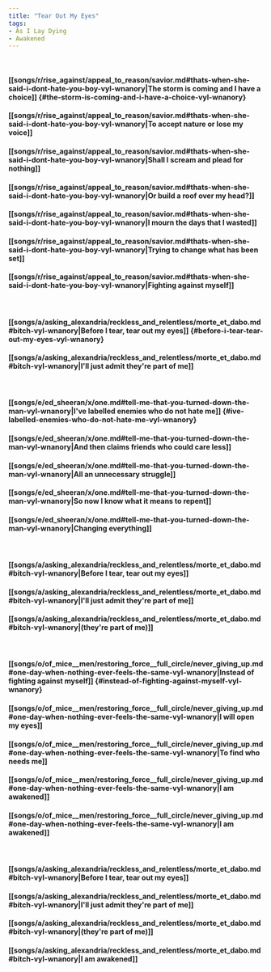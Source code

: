```yaml
---
title: "Tear Out My Eyes"
tags:
- As I Lay Dying
- Awakened
---
```

&nbsp;
#### [[songs/r/rise_against/appeal_to_reason/savior.md#thats-when-she-said-i-dont-hate-you-boy-vyl-wnanory|The storm is coming and I have a choice]] {#the-storm-is-coming-and-i-have-a-choice-vyl-wnanory}
#### [[songs/r/rise_against/appeal_to_reason/savior.md#thats-when-she-said-i-dont-hate-you-boy-vyl-wnanory|To accept nature or lose my voice]]
#### [[songs/r/rise_against/appeal_to_reason/savior.md#thats-when-she-said-i-dont-hate-you-boy-vyl-wnanory|Shall I scream and plead for nothing]]
#### [[songs/r/rise_against/appeal_to_reason/savior.md#thats-when-she-said-i-dont-hate-you-boy-vyl-wnanory|Or build a roof over my head?]]
#### [[songs/r/rise_against/appeal_to_reason/savior.md#thats-when-she-said-i-dont-hate-you-boy-vyl-wnanory|I mourn the days that I wasted]]
#### [[songs/r/rise_against/appeal_to_reason/savior.md#thats-when-she-said-i-dont-hate-you-boy-vyl-wnanory|Trying to change what has been set]]
#### [[songs/r/rise_against/appeal_to_reason/savior.md#thats-when-she-said-i-dont-hate-you-boy-vyl-wnanory|Fighting against myself]]
&nbsp;
#### [[songs/a/asking_alexandria/reckless_and_relentless/morte_et_dabo.md#bitch-vyl-wnanory|Before I tear, tear out my eyes]] {#before-i-tear-tear-out-my-eyes-vyl-wnanory}
#### [[songs/a/asking_alexandria/reckless_and_relentless/morte_et_dabo.md#bitch-vyl-wnanory|I'll just admit they're part of me]]
&nbsp;
#### [[songs/e/ed_sheeran/x/one.md#tell-me-that-you-turned-down-the-man-vyl-wnanory|I've labelled enemies who do not hate me]] {#ive-labelled-enemies-who-do-not-hate-me-vyl-wnanory}
#### [[songs/e/ed_sheeran/x/one.md#tell-me-that-you-turned-down-the-man-vyl-wnanory|And then claims friends who could care less]]
#### [[songs/e/ed_sheeran/x/one.md#tell-me-that-you-turned-down-the-man-vyl-wnanory|All an unnecessary struggle]]
#### [[songs/e/ed_sheeran/x/one.md#tell-me-that-you-turned-down-the-man-vyl-wnanory|So now I know what it means to repent]]
#### [[songs/e/ed_sheeran/x/one.md#tell-me-that-you-turned-down-the-man-vyl-wnanory|Changing everything]]
&nbsp;
#### [[songs/a/asking_alexandria/reckless_and_relentless/morte_et_dabo.md#bitch-vyl-wnanory|Before I tear, tear out my eyes]]
#### [[songs/a/asking_alexandria/reckless_and_relentless/morte_et_dabo.md#bitch-vyl-wnanory|I'll just admit they're part of me]]
#### [[songs/a/asking_alexandria/reckless_and_relentless/morte_et_dabo.md#bitch-vyl-wnanory|(they're part of me)]]
&nbsp;
#### [[songs/o/of_mice__men/restoring_force__full_circle/never_giving_up.md#one-day-when-nothing-ever-feels-the-same-vyl-wnanory|Instead of fighting against myself]] {#instead-of-fighting-against-myself-vyl-wnanory}
#### [[songs/o/of_mice__men/restoring_force__full_circle/never_giving_up.md#one-day-when-nothing-ever-feels-the-same-vyl-wnanory|I will open my eyes]]
#### [[songs/o/of_mice__men/restoring_force__full_circle/never_giving_up.md#one-day-when-nothing-ever-feels-the-same-vyl-wnanory|To find who needs me]]
#### [[songs/o/of_mice__men/restoring_force__full_circle/never_giving_up.md#one-day-when-nothing-ever-feels-the-same-vyl-wnanory|I am awakened]]
#### [[songs/o/of_mice__men/restoring_force__full_circle/never_giving_up.md#one-day-when-nothing-ever-feels-the-same-vyl-wnanory|I am awakened]]
&nbsp;
#### [[songs/a/asking_alexandria/reckless_and_relentless/morte_et_dabo.md#bitch-vyl-wnanory|Before I tear, tear out my eyes]]
#### [[songs/a/asking_alexandria/reckless_and_relentless/morte_et_dabo.md#bitch-vyl-wnanory|I'll just admit they're part of me]]
#### [[songs/a/asking_alexandria/reckless_and_relentless/morte_et_dabo.md#bitch-vyl-wnanory|(they're part of me)]]
#### [[songs/a/asking_alexandria/reckless_and_relentless/morte_et_dabo.md#bitch-vyl-wnanory|I am awakened]]
